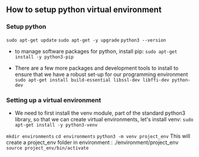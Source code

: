 ## How to setup python virtual environment 
### Setup python
```sudo apt-get update```
```sudo apt-get -y upgrade```
```python3 --version```
* to manage software packages for python, install pip:
```sudo apt-get install -y python3-pip```

* There are a few more packages and development tools to install to ensure that we have a robust set-up for our programming environment
```sudo apt-get install build-essential libssl-dev libffi-dev python-dev```

### Setting up a virtual environment
* We need to first install the venv module, part of the standard python3 library, so that we can create virtual environments, let's install venv:
```sudo apt-get install -y python3-venv```

```mkdir environments```
```cd environments```
```python3 -m venv project_env``` This will create a project_env folder in environment : ./environment/project_env
```source project_env/bin/activate```
